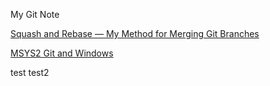 My Git Note


[Squash and Rebase — My Method for Merging Git Branches](https://levelup.gitconnected.com/squash-and-rebase-my-method-for-merging-git-branches-3b43c52675b6)

 [MSYS2 Git and Windows](https://medium.com/@borekb/zsh-via-msys2-on-windows-3964a943b1ce)

 test
 test2
 